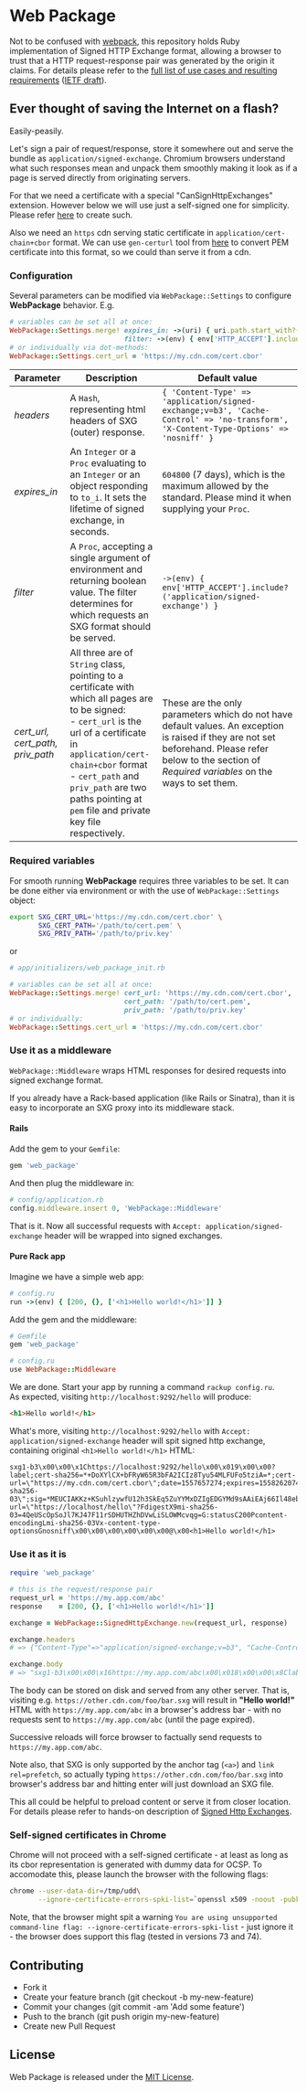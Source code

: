 # Web Package
Not to be confused with [webpack](https://webpack.js.org), this repository holds Ruby implementation of Signed HTTP Exchange format, allowing a browser to trust that a HTTP request-response pair was generated by the origin it claims. For details please refer to the [full list of use cases and resulting requirements](https://wicg.github.io/webpackage/draft-yasskin-webpackage-use-cases.html) ([IETF draft](https://tools.ietf.org/html/draft-yasskin-webpackage-use-cases)).

## Ever thought of saving the Internet on a flash?

Easily-peasily.

Let's sign a pair of request/response, store it somewhere out and serve the bundle as `application/signed-exchange`. Chromium browsers understand what such responses mean and unpack them smoothly making it look as if a page is served directly from originating servers.

For that we need a certificate with a special "CanSignHttpExchanges" extension. However below we will use just a self-signed one for simplicity. Please refer [here](https://github.com/WICG/webpackage/tree/master/go/signedexchange#creating-our-first-signed-exchange) to create such.

Also we need an `https` cdn serving static certificate in `application/cert-chain+cbor` format. We can use `gen-certurl` tool from [here](https://github.com/WICG/webpackage/tree/master/go/signedexchange#creating-our-first-signed-exchange) to convert PEM certificate into this format, so we could than serve it from a cdn.

### Configuration

Several parameters can be modified via `WebPackage::Settings` to configure **WebPackage** behavior.
E.g.
```ruby
# variables can be set all at once:
WebPackage::Settings.merge! expires_in: ->(uri) { uri.path.start_with?('/news') ? 7.days : 1.day },
                            filter: ->(env) { env['HTTP_ACCEPT'].include?('application/signed-exchange;v=b3') }
# or individually via dot-methods:
WebPackage::Settings.cert_url = 'https://my.cdn.com/cert.cbor'
```

| Parameter | Description  | Default value |
|-----------|--------------|---------------|
| *headers* | A `Hash`, representing html headers of SXG (outer) response. | `{ 'Content-Type' => 'application/signed-exchange;v=b3', 'Cache-Control' => 'no-transform', 'X-Content-Type-Options' => 'nosniff' }`|
| *expires_in* | An `Integer` or a `Proc` evaluating to an `Integer` or an object responding to `to_i`. It sets the lifetime of signed exchange, in seconds.| `604800` (7 days), which is the maximum allowed by the standard. Please mind it when supplying your `Proc`.|
| *filter* | A `Proc`, accepting a single argument of environment and returning boolean value. The filter determines for which requests an SXG format should be served. | `->(env) { env['HTTP_ACCEPT'].include?('application/signed-exchange') }`|
| *cert_url, cert_path, priv_path* | All three are of `String` class, pointing to a certificate with which all pages are to be signed: <br>- `cert_url` is the url of a certificate in `application/cert-chain+cbor` format <br>- `cert_path` and `priv_path` are two paths pointing at `pem` file and private key file respectively. | These are the only parameters which do not have default values. An exception is raised if they are not set beforehand. Please refer below to the section of _Required variables_ on the ways to set them.|

### Required variables

For smooth running **WebPackage** requires three variables to be set. It can be done either via environment or with the use of `WebPackage::Settings` object:
```bash
export SXG_CERT_URL='https://my.cdn.com/cert.cbor' \
       SXG_CERT_PATH='/path/to/cert.pem' \
       SXG_PRIV_PATH='/path/to/priv.key'
```
or
```ruby
# app/initializers/web_package_init.rb

# variables can be set all at once:
WebPackage::Settings.merge! cert_url: 'https://my.cdn.com/cert.cbor',
                            cert_path: '/path/to/cert.pem',
                            priv_path: '/path/to/priv.key'
# or individually:
WebPackage::Settings.cert_url = 'https://my.cdn.com/cert.cbor'
```

### Use it as a middleware

`WebPackage::Middleware` wraps HTML responses for desired requests into signed exchange format.

If you already have a Rack-based application (like Rails or Sinatra), than it is easy to incorporate an SXG proxy into its middleware stack.

#### Rails
Add the gem to your `Gemfile`:
```ruby
gem 'web_package'
```
And then plug the middleware in:
```ruby
# config/application.rb
config.middleware.insert 0, 'WebPackage::Middleware'
```

That is it. Now all successful requests with `Accept: application/signed-exchange` header will be wrapped into signed exchanges.

#### Pure Rack app
Imagine we have a simple web app:
```ruby
# config.ru
run ->(env) { [200, {}, ['<h1>Hello world!</h1>']] }
```
Add the gem and the middleware:
```ruby
# Gemfile
gem 'web_package'

# config.ru
use WebPackage::Middleware
```

We are done. Start your app by running a command `rackup config.ru`.<br>
As expected, visiting `http://localhost:9292/hello` will produce:
```html
<h1>Hello world!</h1>
```
What's more, visiting `http://localhost:9292/hello` with `Accept: application/signed-exchange` header will spit signed http exchange, containing original `<h1>Hello world!</h1>` HTML:
```text
sxg1-b3\x00\x00\x1Chttps://localhost:9292/hello\x00\x019\x00\x00?label;cert-sha256=*+DoXYlCX+bFRyW65R3bFA2ICIz8Tyu54MLFUFo5tziA=*;cert-url=\"https://my.cdn.com/cert.cbor\";date=1557657274;expires=1558262074;integrity=\"digest/mi-sha256-03\";sig=*MEUCIAKKz+KSuhlzywfU12h3SkEq5ZuYYMxDZIgEDGYMd9sAAiEAj66Il48eb0CXFAnuZhnS+j6dqZVLJ6IwUVGWShhQu9g=*;validity-url=\"https://localhost/hello\"?FdigestX9mi-sha256-03=4QeUScOpSoJl7KJ47F11rSDHUTHZhDVwLiSLOWMcvqg=G:statusC200Pcontent-encodingLmi-sha256-03Vx-content-type-optionsGnosniff\x00\x00\x00\x00\x00\x00@\x00<h1>Hello world!</h1>
```

### Use it as it is
```ruby
require 'web_package'

# this is the request/response pair
request_url = 'https://my.app.com/abc'
response    = [200, {}, ['<h1>Hello world!</h1>']]

exchange = WebPackage::SignedHttpExchange.new(request_url, response)

exchange.headers
# => {"Content-Type"=>"application/signed-exchange;v=b3", "Cache-Control"=>"no-transform", "X-Content-Type-Options"=>"nosniff"}

exchange.body
# => "sxg1-b3\x00\x00\x16https://my.app.com/abc\x00\x018\x00\x00\x8Clabel;cert-sha256=*+DoXYlCX+bFRyW65R3bFA2ICIz8Tyu54MLFUFo5tziA=*;cert-url=\"https://my.cdn.com/cert.cbor\";date=1557648268;expires=1558253068;integrity=\"digest/mi-sha256-03\";sig=*MEYCIQDSH2F6E/naM/ul1iIMZMBd9VHnrbsxp+dKhYcxy9u1ewIhAIRIuHcTVPLS73q2ETLLGwY5Y7nR52bDG251uBBHxsBZ*;validity-url=\"https://my.app.com/abc\"\xA4FdigestX9mi-sha256-03=4QeUScOpSoJl7KJ47F11rSDHUTHZhDVwLiSLOWMcvqg=G:statusC200Pcontent-encodingLmi-sha256-03Vx-content-type-optionsGnosniff\x00\x00\x00\x00\x00\x00@\x00<h1>Hello world!</h1>"
```

The body can be stored on disk and served from any other server. That is, visiting e.g. `https://other.cdn.com/foo/bar.sxg` will result in <b>"Hello&nbsp;world!"</b> HTML with `https://my.app.com/abc` in a browser's address bar - with no requests sent to `https://my.app.com/abc` (until the page expired).

Successive reloads will force browser to factually send requests to `https://my.app.com/abc`.

Note also, that SXG is only supported by the anchor tag (`<a>`) and `link rel=prefetch`, so actually typing `https://other.cdn.com/foo/bar.sxg` into browser's address bar and hitting enter will just download an SXG file.

This all could be helpful to preload content or serve it from closer location. For details please refer to hands-on description of [Signed Http Exchanges](https://developers.google.com/web/updates/2018/11/signed-exchanges).

### Self-signed certificates in Chrome
Chrome will not proceed with a self-signed certificate - at least as long as its cbor representation is generated with dummy data for OCSP. To accomodate this, please launch the browser with the following flags:
```bash
chrome --user-data-dir=/tmp/udd\
       --ignore-certificate-errors-spki-list=`openssl x509 -noout -pubkey -in cert.pem | openssl pkey -pubin -outform der | openssl dgst -sha256 -binary | base64`
```

Note, that the browser might spit a warning `You are using unsupported command-line flag: --ignore-certificate-errors-spki-list` - just ignore it - the browser does support this flag (tested in versions 73 and 74).

## Contributing
  - Fork it
  - Create your feature branch (git checkout -b my-new-feature)
  - Commit your changes (git commit -am 'Add some feature')
  - Push to the branch (git push origin my-new-feature)
  - Create new Pull Request

## License

Web Package is released under the [MIT License](../master/LICENSE).
